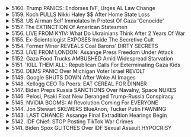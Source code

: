 <details>
<summary>5160. Trump PANICS: Endorses IVF, Urges AL Law Change</summary><br>

<a href="https://www.youtube.com/watch?v=AETc5A0LUDY" target="_blank">
    <img src="https://img.youtube.com/vi/AETc5A0LUDY/maxresdefault.jpg" 
        alt="[Youtube]" width="200">
</a>

# Trump PANICS: Endorses IVF, Urges AL Law Change


</details>

<details>
<summary>5159. Koch PULLS Nikki Haley $$ After Home State Loss</summary><br>

<a href="https://www.youtube.com/watch?v=bnQw-MhJ5Nk" target="_blank">
    <img src="https://img.youtube.com/vi/bnQw-MhJ5Nk/maxresdefault.jpg" 
        alt="[Youtube]" width="200">
</a>

# Koch PULLS Nikki Haley $$ After Home State Loss


</details>

<details>
<summary>5158. US Airman Self Immolates In Protest Of Gaza 'Genocide'</summary><br>

<a href="https://www.youtube.com/watch?v=y0dPtenP05Q" target="_blank">
    <img src="https://img.youtube.com/vi/y0dPtenP05Q/maxresdefault.jpg" 
        alt="[Youtube]" width="200">
</a>

# US Airman Self Immolates In Protest Of Gaza 'Genocide'


</details>

<details>
<summary>5157. The EXTINCTION Of American Statesmen</summary><br>

<a href="https://www.youtube.com/watch?v=9mmikv3d34w" target="_blank">
    <img src="https://img.youtube.com/vi/9mmikv3d34w/maxresdefault.jpg" 
        alt="[Youtube]" width="200">
</a>

# The EXTINCTION Of American Statesmen


</details>

<details>
<summary>5156. LIVE FROM KYIV: What Do Ukrainians Think After 2 Years Of War</summary><br>

<a href="https://www.youtube.com/watch?v=xlp4z_1rtIc" target="_blank">
    <img src="https://img.youtube.com/vi/xlp4z_1rtIc/maxresdefault.jpg" 
        alt="[Youtube]" width="200">
</a>

# LIVE FROM KYIV: What Do Ukrainians Think After 2 Years Of War


</details>

<details>
<summary>5155. Ex-Scientologist EXPOSES Inside The Secretive Cult</summary><br>

<a href="https://www.youtube.com/watch?v=ncpxuJPKJi8" target="_blank">
    <img src="https://img.youtube.com/vi/ncpxuJPKJi8/maxresdefault.jpg" 
        alt="[Youtube]" width="200">
</a>

# Ex-Scientologist EXPOSES Inside The Secretive Cult


</details>

<details>
<summary>5154. Former Miner REVEALS Coal Barons' DIRTY SECRETS</summary><br>

<a href="https://www.youtube.com/watch?v=pMb-VTLjh7U" target="_blank">
    <img src="https://img.youtube.com/vi/pMb-VTLjh7U/maxresdefault.jpg" 
        alt="[Youtube]" width="200">
</a>

# Former Miner REVEALS Coal Barons' DIRTY SECRETS


</details>

<details>
<summary>5153. LIVE FROM LONDON: Assange Press Freedom Under Attack</summary><br>

<a href="https://www.youtube.com/watch?v=EvYScNUOWlY" target="_blank">
    <img src="https://img.youtube.com/vi/EvYScNUOWlY/maxresdefault.jpg" 
        alt="[Youtube]" width="200">
</a>

# LIVE FROM LONDON: Assange Press Freedom Under Attack


</details>

<details>
<summary>5152. Gaza Food Trucks AMBUSHED Amid Widespread Starvation</summary><br>

<a href="https://www.youtube.com/watch?v=kDAjwvNvy4E" target="_blank">
    <img src="https://img.youtube.com/vi/kDAjwvNvy4E/maxresdefault.jpg" 
        alt="[Youtube]" width="200">
</a>

# Gaza Food Trucks AMBUSHED Amid Widespread Starvation


</details>

<details>
<summary>5151. 'KILL THEM ALL': Republican Calls For Exterminating Gaza Kids</summary><br>

<a href="https://www.youtube.com/watch?v=NQNd_T66Rqg" target="_blank">
    <img src="https://img.youtube.com/vi/NQNd_T66Rqg/maxresdefault.jpg" 
        alt="[Youtube]" width="200">
</a>

# 'KILL THEM ALL': Republican Calls For Exterminating Gaza Kids


</details>

<details>
<summary>5150. DEMS PANIC Over Michigan Voter Israel REVOLT</summary><br>

<a href="https://www.youtube.com/watch?v=AC4q9ja0P78" target="_blank">
    <img src="https://img.youtube.com/vi/AC4q9ja0P78/maxresdefault.jpg" 
        alt="[Youtube]" width="200">
</a>

# DEMS PANIC Over Michigan Voter Israel REVOLT


</details>

<details>
<summary>5149. Google SHUTS DOWN After Woke AI Images</summary><br>

<a href="https://www.youtube.com/watch?v=o3nprXFGzzM" target="_blank">
    <img src="https://img.youtube.com/vi/o3nprXFGzzM/maxresdefault.jpg" 
        alt="[Youtube]" width="200">
</a>

# Google SHUTS DOWN After Woke AI Images


</details>

<details>
<summary>5148. Kellogg CEO To Poors: EAT CEREAL FOR DINNER</summary><br>

<a href="https://www.youtube.com/watch?v=GpVG9aYRg0c" target="_blank">
    <img src="https://img.youtube.com/vi/GpVG9aYRg0c/maxresdefault.jpg" 
        alt="[Youtube]" width="200">
</a>

# Kellogg CEO To Poors: EAT CEREAL FOR DINNER


</details>

<details>
<summary>5147. Biden Preps Russia SANCTIONS Over Navalny, Space NUKES</summary><br>

<a href="https://www.youtube.com/watch?v=TxN4nxVjP8g" target="_blank">
    <img src="https://img.youtube.com/vi/TxN4nxVjP8g/maxresdefault.jpg" 
        alt="[Youtube]" width="200">
</a>

# Biden Preps Russia SANCTIONS Over Navalny, Space NUKES


</details>

<details>
<summary>5146. Pelosi, Psaki Float New Deranged Trump-Russia Conspiracy</summary><br>

<a href="https://www.youtube.com/watch?v=zmVoTe6nJEw" target="_blank">
    <img src="https://img.youtube.com/vi/zmVoTe6nJEw/maxresdefault.jpg" 
        alt="[Youtube]" width="200">
</a>

# Pelosi, Psaki Float New Deranged Trump-Russia Conspiracy


</details>

<details>
<summary>5145. NVIDIA BOOMS: AI Revolution Coming For EVERYONE</summary><br>

<a href="https://www.youtube.com/watch?v=7XeXocc9L2A" target="_blank">
    <img src="https://img.youtube.com/vi/7XeXocc9L2A/maxresdefault.jpg" 
        alt="[Youtube]" width="200">
</a>

# NVIDIA BOOMS: AI Revolution Coming For EVERYONE


</details>

<details>
<summary>5144. Jon Stewart SKEWERS BlueAnon, Tucker Putin FAWNING</summary><br>

<a href="https://www.youtube.com/watch?v=JGWB8ncxlmc" target="_blank">
    <img src="https://img.youtube.com/vi/JGWB8ncxlmc/maxresdefault.jpg" 
        alt="[Youtube]" width="200">
</a>

# Jon Stewart SKEWERS BlueAnon, Tucker Putin FAWNING


</details>

<details>
<summary>5143. LAST CHANCE: Assange Final Extradition Hearings Begin</summary><br>

<a href="https://www.youtube.com/watch?v=qrBHG3fK0Qs" target="_blank">
    <img src="https://img.youtube.com/vi/qrBHG3fK0Qs/maxresdefault.jpg" 
        alt="[Youtube]" width="200">
</a>

# LAST CHANCE: Assange Final Extradition Hearings Begin


</details>

<details>
<summary>5142. IDF Chief: STOP Posting TikTok War Crimes</summary><br>

<a href="https://www.youtube.com/watch?v=qNCXhtryYv4" target="_blank">
    <img src="https://img.youtube.com/vi/qNCXhtryYv4/maxresdefault.jpg" 
        alt="[Youtube]" width="200">
</a>

# IDF Chief: STOP Posting TikTok War Crimes


</details>

<details>
<summary>5141. Biden Spox GLITCHES Over IDF Sexual Assault HYPOCRISY</summary><br>

<a href="https://www.youtube.com/watch?v=lThl_HjFD6A" target="_blank">
    <img src="https://img.youtube.com/vi/lThl_HjFD6A/maxresdefault.jpg" 
        alt="[Youtube]" width="200">
</a>

# Biden Spox GLITCHES Over IDF Sexual Assault HYPOCRISY


</details>

